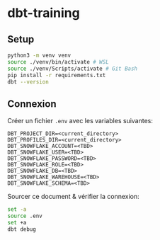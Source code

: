 # dbt-training

## Setup

```bash
python3 -m venv venv
source ./venv/bin/activate # WSL
source ./venv/Scripts/activate # Git Bash
pip install -r requirements.txt
dbt --version
```

## Connexion

Créer un fichier `.env` avec les variables suivantes:

```
DBT_PROJECT_DIR=<current_directory>
DBT_PROFILES_DIR=<current_directory>
DBT_SNOWFLAKE_ACCOUNT=<TBD>
DBT_SNOWFLAKE_USER=<TBD>
DBT_SNOWFLAKE_PASSWORD=<TBD>
DBT_SNOWFLAKE_ROLE=<TBD>
DBT_SNOWFLAKE_DB=<TBD>
DBT_SNOWFLAKE_WAREHOUSE=<TBD>
DBT_SNOWFLAKE_SCHEMA=<TBD>

```

Sourcer ce document & vérifier la connexion:

```bash
set -a
source .env
set +a
dbt debug
```
